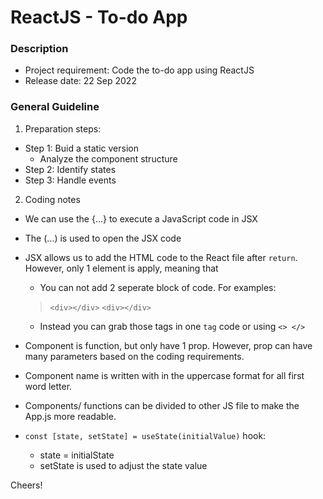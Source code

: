 # ReactJS - To-do App

### Description
- Project requirement: Code the to-do app using ReactJS
- Release date: 22 Sep 2022

### General Guideline
1. Preparation steps:
- Step 1:  Buid a static version
    - Analyze the component structure
- Step 2: Identify states
- Step 3: Handle events

2. Coding notes
- We can use the {...} to execute a JavaScript code in JSX
- The (...) is used to open the JSX code
- JSX allows us to add the HTML code to the React file after `return`. However, only 1 element is apply, meaning that
    - You can not add 2 seperate block of code. For examples: 
    > `<div></div>`
    > `<div></div>`
    - Instead you can grab those tags in one `tag` code or using `<> </>`

- Component is function, but only have 1 prop. However, prop can have many parameters based on the coding requirements.
- Component name is written with in the uppercase format for all first word letter.
- Components/ functions can be divided to other JS file to make the App.js more readable.

- `const [state, setState] = useState(initialValue)` hook:
    - state = initialState
    - setState is used to adjust the state value

Cheers!
